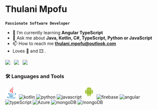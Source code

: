 # Thulani Mpofu 
**`Passionate Software Developer`**

- 🌱 I’m currently learning **Angular TypeScript**
- 💬 Ask me about **Java, Kotlin, C#, TypeScript, Python or JavaScript**
- 📫 How to reach me **thulani.mpofu@outlook.com**
- Loves 🎵 and 🎞 .

<a href="https://github.com/TOLANY-LANNIE/TOLANY-LANNIE/blob/main/Thulani%20Resume.pdf" download><img src="https://img.shields.io/badge/DOWNLOAD-RESUME-ff69b4.svg?style=for-the-badge&logo=codeigniter&logoColor=white"></a>&nbsp;&nbsp;&nbsp;<a href="mailto:thulani.mpofu@outlook.com"><img src="https://img.shields.io/badge/Email-thulani-8056d5.svg?style=for-the-badge&logo=minutemailer&logoColor=white"></a>&nbsp;&nbsp;&nbsp;<a href="https://www.linkedin.com/in/thulani-mpofu/" target="_blank"><img src="https://img.shields.io/badge/linkedin-thulaniMpofu-brightgreen.svg?style=for-the-badge&logo=linkedin&logoColor=white" ></a>

### 🛠 Languages and Tools
<p align="left" style="text-decoration: none;">
  <a href="https://www.java.com" target="_blank" style="text-decoration: none;"> <img src="https://raw.githubusercontent.com/devicons/devicon/master/icons/java/java-original.svg" alt="java" width="40" height="40"/> </a>
  <a href="https://kotlinlang.org" target="_blank" style="text-decoration: none;"> <img src="https://www.vectorlogo.zone/logos/kotlinlang/kotlinlang-icon.svg" alt="kotlin" width="40" height="40"/> </a>
  <a href="https://www.python.org/" target="_blank" style="text-decoration: none;"> <img src="https://www.vectorlogo.zone/logos/python/python-icon.svg" alt="python" width="40" height="40"/> </a>
  <a href="https://www.javascript.com/" target="_blank" style="text-decoration: none;"> <img src="https://www.vectorlogo.zone/logos/javascript/javascript-icon.svg" alt="javascript" width="40" height="40"/> </a>
  <a href="https://developer.android.com" target="_blank" style="text-decoration: none;"> <img src="https://raw.githubusercontent.com/devicons/devicon/master/icons/android/android-original-wordmark.svg" alt="android" width="40" height="40"/> </a>
  <a href="https://firebase.google.com/" target="_blank" style="text-decoration: none;"> <img src="https://www.vectorlogo.zone/logos/firebase/firebase-icon.svg" alt="firebase" width="40" height="40"/> </a>
  <a href="https://angular.dev/" target="_blank" style="text-decoration: none;"> <img src="https://www.vectorlogo.zone/logos/angular/angular-icon.svg" alt="angular" width="40" height="40"/> </a>
  <a href="https://www.typescriptlang.org/" target="_blank" style="text-decoration: none;"> <img src="https://www.vectorlogo.zone/logos/typescriptlang/typescriptlang-icon.svg" alt="typeScript" width="40" height="40"/> </a>
  <a href="https://azure.microsoft.com/en-us" target="_blank" style="text-decoration: none;"> <img src="https://www.vectorlogo.zone/logos/microsoft_azure/microsoft_azure-icon.svg" alt="Azure" width="40" height="40"/> </a>
  <a href="https://www.mongodb.com/" target="_blank" style="text-decoration: none;"> <img src="https://www.vectorlogo.zone/logos/mongodb/mongodb-icon.svg" alt="mongoDB" width="40" height="40"/> </a>
   <a href="https://learn.microsoft.com/en-us/dotnet/csharp/" target="_blank" style="text-decoration: none;"> <img src="https://www.vectorlogo.zone/logos/dotnet/dotnet-icon.svg" alt="mongoDB" width="40" height="40"/> </a>
</p>



  
